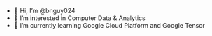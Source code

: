 - 👋 Hi, I’m @bnguy024
- 👀 I’m interested in Computer Data & Analytics 
- 🌱 I’m currently learning Google Cloud Platform and Google Tensor

<!---
bnguy024/bnguy024 is a ✨ special ✨ repository because its `README.md` (this file) appears on your GitHub profile.
You can click the Preview link to take a look at your changes.
--->
